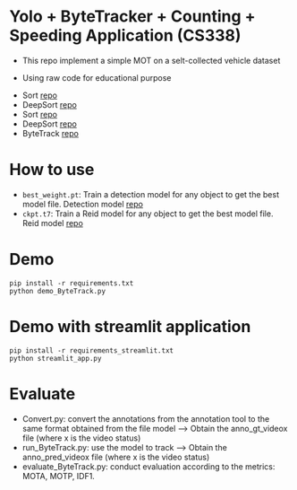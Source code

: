 # Yolo + ByteTracker + Counting + Speeding Application (CS338)

- This repo implement a simple MOT on a selt-collected vehicle dataset

- Using raw code for educational purpose
+ Sort [repo](https://github.com/abewley/sort)
+ DeepSort [repo](https://github.com/nwojke/deep_sort)
+ Sort [repo](https://github.com/FoundationVision/ByteTrack/tree/main/yolox/sort_tracker) 
+ DeepSort [repo](https://github.com/FoundationVision/ByteTrack/tree/main/yolox/deepsort_tracker) 
+ ByteTrack [repo](https://github.com/FoundationVision/ByteTrack/tree/main/yolox/tracker) 

# How to use
- `best_weight.pt`: Train a detection model for any object to get the best model file. Detection model [repo](https://www.kaggle.com/code/venon553/vehicletracking)
- `ckpt.t7`: Train a Reid model for any object to get the best model file. Reid model [repo](https://drive.google.com/drive/folders/1xhG0kRH1EX5B9_Iz8gQJb7UNnn_riXi6?fbclid=IwY2xjawGgP-JleHRuA2FlbQIxMAABHTtlXk48SZAIWwOCf8kLAtTkbbJEg0t3xx_npqBuIJl4xu0ZMND5xssGbQ_aem_AqvZbukQOnhFL1xYKFwPdA)


# Demo

```
pip install -r requirements.txt
python demo_ByteTrack.py
```

# Demo with streamlit application

```
pip install -r requirements_streamlit.txt
python streamlit_app.py
```

# Evaluate

- Convert.py: convert the annotations from the annotation tool to the same format obtained from the file model --> Obtain the anno_gt_videox file (where x is the video status)
- run_ByteTrack.py: use the model to track --> Obtain the anno_pred_videox file (where x is the video status)
- evaluate_ByteTrack.py: conduct evaluation according to the metrics: MOTA, MOTP, IDF1.
